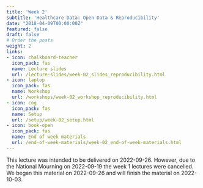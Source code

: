 ```yaml
---
title: 'Week 2'
subtitle: 'Healthcare Data: Open Data & Reproducibility'
date: "2018-04-09T00:00:00Z"
featured: false
draft: false
# Order the posts
weight: 2
links:
- icon: chalkboard-teacher
  icon_pack: fas
  name: Lecture slides
  url: /lecture-slides/week-02_slides_reproducibility.html
- icon: laptop
  icon_pack: fas
  name: Workshop
  url: /workshops/week-02_workshop_reproducibility.html
- icon: cog
  icon_pack: fas
  name: Setup
  url: /setup/week-02_setup.html
- icon: book-open
  icon_pack: fas
  name: End of week materials
  url: /end-of-week-materials/week-02_end-of-week-materials.html
---
```


This lecture was intended to be delivered on 2022-09-26. However, due to the National Mourning on 2022-09-19 the week 1 lectures were cancelled. We began this material on 2022-09-26 and will finish the material on 2022-10-03.
